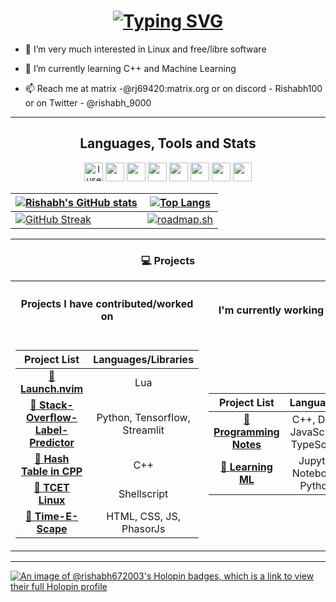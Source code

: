 <h1 align="center">
  <a href="https://git.io/typing-svg"
    ><img
      src="https://readme-typing-svg.demolab.com?font=Fira+Code&size=32&duration=3000&pause=1000&color=FF6E96&center=true&vCenter=true&random=false&width=434&lines=Hi%2C+There;This+is+Rishabh;Nice+To+Meet+You!"
      alt="Typing SVG"
    />
  </a>
</h1>

<!-- prettier-ignore-start -->
- 👀 I’m very much interested in Linux and free/libre software

- 🌱 I’m currently learning C++ and Machine Learning

- 📫 Reach me at matrix -@rj69420:matrix.org or on discord - Rishabh100 or on Twitter - @rishabh_9000

<!-- prettier-ignore-end -->

---

<h2 align="center"> Languages, Tools and Stats </h2>
<p align="center">
  <img
    src="https://img.icons8.com/material-sharp/48/4a90e2/arch-linux.png"
    alt="I use Arch btw"
    width="30"
  />
  <img src="https://img.icons8.com/ios-filled/50/fa314a/git.png" width="30" />
  <img src="https://img.icons8.com/color/512/c-programming.png" width="30" />
  <img src="https://img.icons8.com/color/512/lua-language.png" width="30" />
  <img
    src="https://img.icons8.com/ios-filled/50/4a90e2/python.png"
    width="30"
  />
  <img
    src="https://img.icons8.com/ios-filled/50/4a90e2/c-plus-plus-logo.png"
    width="30"
  />
  <img src="https://img.icons8.com/windows/96/fa314a/console.png" width="30" />
  <img
    src="https://img.icons8.com/ios-filled/50/fa314a/java-coffee-cup-logo--v1.png"
    width="30"
  />
</p>
<span align="center"> <div align="center"></div></span>

<!-- prettier-ignore-start -->
| [![Rishabh's GitHub stats](https://github-readme-stats-rishabh.vercel.app/api?username=Rishabh672003&custom_title=My%20Github%20Stat's&show_icons=true&theme=dracula&border_radius=10&hide_border=true&bg_color=15,0d1117,1a1b26)](https://github.com/anuraghazra/github-readme-stats)   | [![Top Langs](https://github-readme-stats-rishabh.vercel.app/api/top-langs/?username=Rishabh672003&hide=GLSL,html&theme=dracula&hide_border=true&border_radius=10&bg_color=15,0d1117,1a1b26&show_icons=true&layout=compact)](https://github.com/anuraghazra/github-readme-stats)    |
|--------------- | --------------- |
| [![GitHub Streak](https://rishabh-github-readme-streak-stats.vercel.app?user=Rishabh&theme=dracula&hide_border=true)](https://git.io/streak-stats)   | [![roadmap.sh](https://api.roadmap.sh/v1-badge/wide/64d37d9caa497d7fa51b0608?variant=dark)](https://roadmap.sh)   |
<!-- prettier-ignore-end -->

---

<h3 align="center"> 💻 Projects</h3>

</div>
</span>

<table>
<tr><th><h4 align="center"> Projects I have contributed/worked on </h4> </th><th><h4 align="center"> I'm currently working on</h4></th></tr>
<tr><td>

|                                               Project List                                               |      Languages/Libraries      |
| :------------------------------------------------------------------------------------------------------: | :---------------------------: |
|                      [**🔗 Launch.nvim**](https://github.com/LunarVim/Launch.nvim)                       |              Lua              |
| [**🔗 Stack-Overflow-Label-Predictor**](https://github.com/Rishabh672003/stack-overflow-label-predictor) | Python, Tensorflow, Streamlit |
|              [**🔗 Hash Table in CPP**](https://github.com/Rishabh672003/Hash-Table-in-CPP)              |              C++              |
|                    [**🔗 TCET Linux**](https://github.com/tcet-opensource/tcet-linux)                    |          Shellscript          |
|                     [**🔗 Time-E-Scape**](https://github.com/BitBrigade/Tim-E-Scape)                     |    HTML, CSS, JS, PhasorJs    |

</td><td>

|                                   Project List                                   |            Languages             |
| :------------------------------------------------------------------------------: | :------------------------------: |
|  [**🔗 Programming Notes**](https://github.com/Rishabh672003/Programming-Notes)  | C++, DSA, JavaScript, TypeScript |
| [**🔗 Learning ML**](https://github.com/Rishabh672003/Learning-machine-learning) |     Jupyter Notebook, Python     |

</td></tr> </table>

---

[![An image of @rishabh672003's Holopin badges, which is a link to view their full Holopin profile](https://holopin.me/rishabh672003)](https://holopin.io/@rishabh672003)
